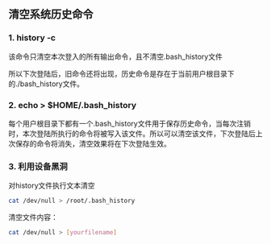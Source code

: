 ## 清空系统历史命令

### 1. history -c

该命令只清空本次登入的所有输出命令，且不清空.bash_history文件

所以下次登陆后，旧命令还将出现，历史命令是存在于当前用户根目录下的./bash_history文件。

### 2. echo > $HOME/.bash_history

每个用户根目录下都有一个.bash_history文件用于保存历史命令，当每次注销时，本次登陆所执行的命令将被写入该文件。所以可以清空该文件，下次登陆后上次保存的命令将消失，清空效果将在下次登陆生效。

### 3. 利用设备黑洞

对history文件执行文本清空

```bash
cat /dev/null > /root/.bash_history
```

清空文件内容：

```bash
cat /dev/null > [yourfilename]
```

